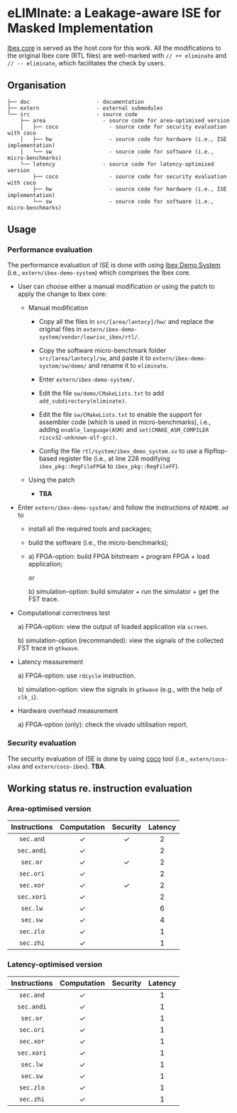 # eLIMInate: a Leakage-aware ISE for Masked Implementation

[Ibex core](https://github.com/lowRISC/ibex) is served as the host core for this work.
All the modifications to the original Ibex core (RTL files) are well-marked with
`// ++ eliminate` and `// -- eliminate`, which facilitates 
the check by users. 

<!--- ==================================================================== --->

## Organisation
```
├── doc                     - documentation
├── extern                  - external submodules
└── src                     - source code
    ├── area                  - source code for area-optimised version 
    │   ├── coco                - source code for security evaluation with coco     
    │   ├── hw                  - source code for hardware (i.e., ISE implementation)
    │   └── sw                  - source code for software (i.e., micro-benchmarks)
    └── latency               - source code for latency-optimised version
        ├── coco                - source code for security evaluation with coco     
        ├── hw                  - source code for hardware (i.e., ISE implementation)
        └── sw                  - source code for software (i.e., micro-benchmarks)
```

<!--- ==================================================================== --->

## Usage

### Performance evaluation

The performance evaluation of ISE is done with using [Ibex Demo System](https://github.com/lowRISC/ibex-demo-system) (i.e., `extern/ibex-demo-system`) which comprises the Ibex core.

- User can choose either a manual modification or using the patch to apply the change to Ibex core:

  - Manual modification

    - Copy all the files in `src/[area/lantecy]/hw/` and replace the original files in `extern/ibex-demo-system/vendor/lowrisc_ibex/rtl/`.

    - Copy the software micro-benchmark folder `src/[area/lantecy]/sw`, and paste it to `extern/ibex-demo-system/sw/demo/` and rename it to `eliminate`.

    - Enter `extern/ibex-demo-system/`.

    - Edit the file `sw/demo/CMakeLists.txt` to add `add_subdirectory(eliminate)`.

    - Edit the file `sw/CMakeLists.txt` to enable the support for assembler code (which is used in micro-benchmarks), i.e., adding `enable_language(ASM)` and `set(CMAKE_ASM_COMPILER riscv32-unknown-elf-gcc)`.

    - Config the file `rtl/system/ibex_demo_system.sv` to use a flipflop-based register file (i.e., at line 228 modifying `ibex_pkg::RegFileFPGA` to `ibex_pkg::RegFileFF`).

  - Using the patch

    - **TBA**

- Enter `extern/ibex-demo-system/` and follow the instructions of `README.md` to 
  - install all the required tools and packages;
  - build the software (i.e., the micro-benchmarks);
  -  a) FPGA-option: build FPGA bitstream + program FPGA + load application; 

     or

     b) simulation-option: build simulator + run the simulator + get the FST trace.

- Computational correctness test

  a) FPGA-option: view the output of loaded application via `screen`.

  b) simulation-option (recommanded): view the signals of the collected FST trace in `gtkwave`. 

- Latency measurement

  a) FPGA-option: use `rdcycle` instruction. 

  b) simulation-option: view the signals in `gtkwave` (e.g., with the help of `clk_i`).

- Hardware overhead measurement

  a) FPGA-option (only): check the vivado ultilisation report.

### Security evaluation 

The security evaluation of ISE is done by using [coco](https://github.com/IAIK/coco-alma) tool 
(i.e., `extern/coco-alma` and `extern/coco-ibex`).
**TBA**.

<!--- ==================================================================== --->

## Working status re. instruction evaluation

### Area-optimised version 

| Instructions | Computation | Security | Latency | 
| :----------: | :---------: | :------: | :-----: |
| `sec.and`    |     &check; |  &check; |       2 |
| `sec.andi`   |     &check; |          |       2 |
| `sec.or`     |     &check; |  &check; |       2 |
| `sec.ori`    |     &check; |          |       2 |
| `sec.xor`    |     &check; |  &check; |       2 |
| `sec.xori`   |     &check; |          |       2 |
| `sec.lw`     |     &check; |          |       6 |
| `sec.sw`     |     &check; |          |       4 |
| `sec.zlo`    |     &check; |          |       1 |
| `sec.zhi`    |     &check; |          |       1 |

### Latency-optimised version 

| Instructions | Computation | Security | Latency | 
| :----------: | :---------: | :------: | :-----: |
| `sec.and`    |     &check; |          |       1 |
| `sec.andi`   |     &check; |          |       1 |
| `sec.or`     |     &check; |          |       1 |
| `sec.ori`    |     &check; |          |       1 |
| `sec.xor`    |     &check; |          |       1 |
| `sec.xori`   |     &check; |          |       1 |
| `sec.lw`     |     &check; |          |       1 |
| `sec.sw`     |     &check; |          |       1 |
| `sec.zlo`    |     &check; |          |       1 |
| `sec.zhi`    |     &check; |          |       1 |

<!--- ==================================================================== --->
